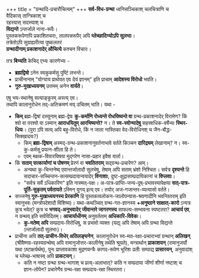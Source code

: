 +++
title = "ग्रन्थादि-प्रचारौचित्यम्"
+++
**सर्व-विध-ग्रन्था** ध्वनिसञ्चिकाश् चलचित्राणि च  
वैदिकास् तान्त्रिकाश् च  
रहस्यास् सदस्याश् च  
**विद्यन्ते** ऽन्तर्जाले नाना-रूपैः।  
पुस्तकरूपेणापि प्रकाशितचराः, तालपत्त्ररूपैर् अपि **म्लेच्छादिभ्योऽपि सुलभाः**।  
तत्रेतोऽपि सुग्राह्यरीत्या पुष्कलतरं  
**ग्रन्थादीनाम् प्रकाशनादेर् औचित्ये** कश्चन विचारः। 

तत्र **बिभ्यति** केचिद् एभ्यः कारणेभ्यः - 

- **ब्रह्मद्विषो** ऽनेन स्वकुकर्मसु पुष्टिं लभन्ते।
- प्राचीनानाम् "योग्याय प्रार्थयत एव देयं ज्ञानम्" इति प्राचाम् **आदेशस्य विरोधो** भवति। 
- **गुरु-मुखाध्ययनम्** उत्तमम् अनेन **वार्यते**। 

एषु भय-स्थानेषु सत्याङ्कुरम् अस्त्य् एव।  
तथापि कालानुरोधेन तद्-अतिक्रमणं मय् उचितम् भाति। यथा -

- **किम्** ब्रह्म-द्विषां दस्यूनाम् ब्रह्म-द्वेषः **कु-कर्माणि रोध्यन्ते रोधयिष्यन्ते वा** ग्रन्थ-प्रकाशनादेर् विरामेण? किं श्वो वा परश्वो वा ऽस्मान् **आराधयितुम् आरभिष्यन्ते?** न। ते **स्व-स्वोन्मादेषु** सहस्राधिक-वर्षेभ्यः **स्थिर-धियः**। (पुरा ऽपि सत्य् अपि बहु-विरोधे, किं न जाता नास्तिका वेद-विरोधिनश् च जैन-बौद्ध-सिक्खादयः?) 
  - किम् **ब्रह्म-द्विषाम्** अस्मद्-ग्रन्थ-प्रकाशनानुवर्तनाभावे वर्तते किञ्चन **दारिद्र्यम्** लेखानाम्? न। स्व-कु-कर्मसु प्रयत्न-शीला हि ते। 
  - एवम् मक्षक-विवारयिषया मुद्गरेण नासा-प्रहार इवैषा वार्ता।  
- किं **सताम् सत्कार्याणां च पोषणम्** प्रेरणं वा **भवतितराम्** सद्ग्रन्थ-प्रचारेण? आम्। 
  - अन्यथा कु-चिन्तनेष्व् एवान्तर्जालादौ सुलभेषु, तेषाम् अपि सताम् भ्रंशो निश्चितः। सर्वत्र **दृश्यन्ते** हि सदाचार-सच्चिन्तन-सत्सम्प्रदायान्वयादेर् **विनाशाः**, दुष्ट-क्षुद्रासाम्प्रदायिकानां च **विप्लवाः**।  
  - "सर्वत्र सर्वे ऽधिकारिण" इति नास्मत्-पक्षः। अ-पात्र-प्राप्ति-जन्य-दुष्-प्रभावस्यापेक्षया **सत्-पात्र-पूर्ति-सुकृतम् पर्वतायते** ऽस्मिन् युगय् इत्य् एव। तयोर् अज-गजान्तर-व्यत्यासो वर्तते।  
- सज्जनेषु **गुरु-मुखाध्ययनस्य प्रेरकाणि** हि पुस्तकावलोकन-जालोपन्यास-श्रवणादीनि भवन्तितराम् इति स्वानुभवः (मन्त्रोपदेशादौ विशिष्य)। यथा-कथञ्चित् ग्रन्थ-गत-ज्ञानस्य **+अनुष्ठाने साक्षात्-कारो** ऽन्यत्र कुत्र भवेत्? कुत्र च **भगवद्-अनुभवादेर् जीवान्तरे जागरणस्य** साफल्य-सम्भावना स्पष्टतरा? **आचार्य एव**, न ग्रन्थय् इति सर्वविदितम्। **आचार्याधीनम्** अनुवर्तताम् **अधिकारि-विवेकः**।   
  - **कु-मतेष्व् अपि** सम्प्रदाय-विरोधिषु, स प्रभावो व्यक्तः (यद्य् अपि तेषाम् अपि ग्रन्था विद्यन्ते ऽन्तर्जालादौ सुलभाः)।
- प्राचीना अपि **तत्-प्राचीन-विधेर् अतिलङ्घनेन**, कालानुरोधेन स्व-मत-रक्षा-प्रचाराभ्यां ग्रन्थान् **अलिखन्** (श्रीवैष्णव-रहस्यग्रन्थेष्व् अपि रामानुजोत्तर-कालीनेषु तथेति श्रूयते), मन्त्रार्थान् **प्राकाशयन्** (रामानुजर्यो यथा ऽष्टाक्षर्यर्थम्), पुनः प्राप्तावकाशा मुद्रणयन्त्रैः कागद-रूपेण भूरिशः प्रतीः सम्पाद्य **प्रासारयन्**, अनुवादांश् च म्लेच्छ-भाषास्व् अपि **प्राकटयन्**। 
  - कति न नष्टा ग्रन्था ग्रन्थ-भागाश् च प्रत्य्-अलाभात्? कति न सम्प्रदाया जीर्णा शीर्णा नष्टाश् च ज्ञान-लोपेन? प्रचारेणैव ग्रन्थ-रक्षा सम्प्रदाय-रक्षा स्थिरतरा। 

